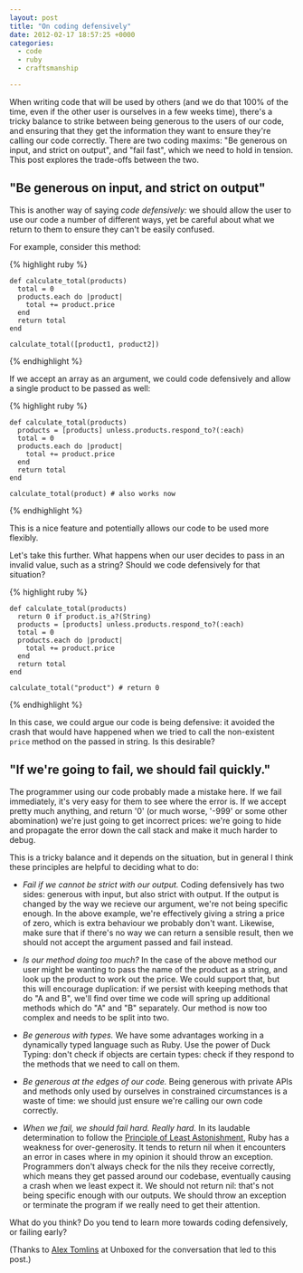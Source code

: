```yaml
---
layout: post
title: "On coding defensively"
date: 2012-02-17 18:57:25 +0000
categories:
  - code
  - ruby
  - craftsmanship

---
```


When writing code that will be used by others (and we do that 100% of the time, even if the other user is ourselves in a few weeks time), there's a tricky balance to strike between being generous to the users of our code, and ensuring that they get the information they want to ensure they're calling our code correctly. There are two coding maxims: "Be generous on input, and strict on output", and "fail fast", which we need to hold in tension. This post explores the trade-offs between the two.

## "Be generous on input, and strict on output"

This is another way of saying *code defensively:* we should allow the user to use our code a number of different ways, yet be careful about what we return to them to ensure they can't be easily confused.

For example, consider this method:

{% highlight ruby %}

    def calculate_total(products)
      total = 0
      products.each do |product|
        total += product.price
      end
      return total
    end

    calculate_total([product1, product2])

{% endhighlight %}

If we accept an array as an argument, we could code defensively and allow a single product to be passed as well:

{% highlight ruby %}

    def calculate_total(products)
      products = [products] unless.products.respond_to?(:each)
      total = 0
      products.each do |product|
        total += product.price
      end
      return total
    end

    calculate_total(product) # also works now

{% endhighlight %}

This is a nice feature and potentially allows our code to be used more flexibly.

Let's take this further. What happens when our user decides to pass in an invalid value, such as a string? Should we code defensively for that situation?

{% highlight ruby %}

    def calculate_total(products)
      return 0 if product.is_a?(String)
      products = [products] unless.products.respond_to?(:each)
      total = 0
      products.each do |product|
        total += product.price
      end
      return total
    end

    calculate_total("product") # return 0

{% endhighlight %}

In this case, we could argue our code is being defensive: it avoided the crash that would have happened when we tried to call the non-existent `price` method on the passed in string. Is this desirable?

## "If we're going to fail, we should fail quickly."

The programmer using our code probably made a mistake here. If we fail immediately, it's very easy for them to see where the error is. If we accept pretty much anything, and return '0' (or much worse, '-999' or some other abomination) we're just going to get incorrect prices: we're going to hide and propagate the error down the call stack and make it much harder to debug.

This is a tricky balance and it depends on the situation, but in general I think these principles are helpful to deciding what to do:

* *Fail if we cannot be strict with our output.* Coding defensively has two sides: generous with input, but also strict with output. If the output is changed by the way we recieve our argument, we're not being specific enough. In the above example, we're effectively giving a string a price of zero, which is extra behaviour we probably don't want. Likewise, make sure that if there's no way we can return a sensible result, then we should not accept the argument passed and fail instead.


* *Is our method doing too much?* In the case of the above method our user might be wanting to pass the name of the product as a string, and look up the product to work out the price. We could support that, but this will encourage duplication: if we persist with keeping methods that do "A and B", we'll find over time we code will spring up additional methods which do "A" and "B" separately. Our method is now too complex and needs to be split into two.

* *Be generous with types.* We have some advantages working in a dynamically typed language such as Ruby. Use the power of Duck Typing: don't check if objects are certain types: check if they respond to the methods that we need to call on them.

* *Be generous at the edges of our code.* Being generous with private APIs and methods only used by ourselves in constrained circumstances is a waste of time: we should just ensure we're calling our own code correctly.

* *When we fail, we should fail hard. Really hard.* In its laudable determination to follow the [Principle of Least Astonishment](http://en.wikipedia.org/wiki/Principle_of_least_astonishment), Ruby has a weakness for over-generosity. It tends to return nil when it encounters an error in cases where in my opinion it should throw an exception. Programmers don't always check for the nils they receive correctly, which means they get passed around our codebase, eventually causing a crash when we least expect it. We should not return nil: that's not being specific enough with our outputs. We should throw an exception or terminate the program if we really need to get their attention.

What do you think? Do you tend to learn more towards coding defensively, or failing early?

(Thanks to [Alex Tomlins](http://www.unboxedconsulting.com/people/alex-tomlins) at Unboxed for the conversation that led to this post.)
